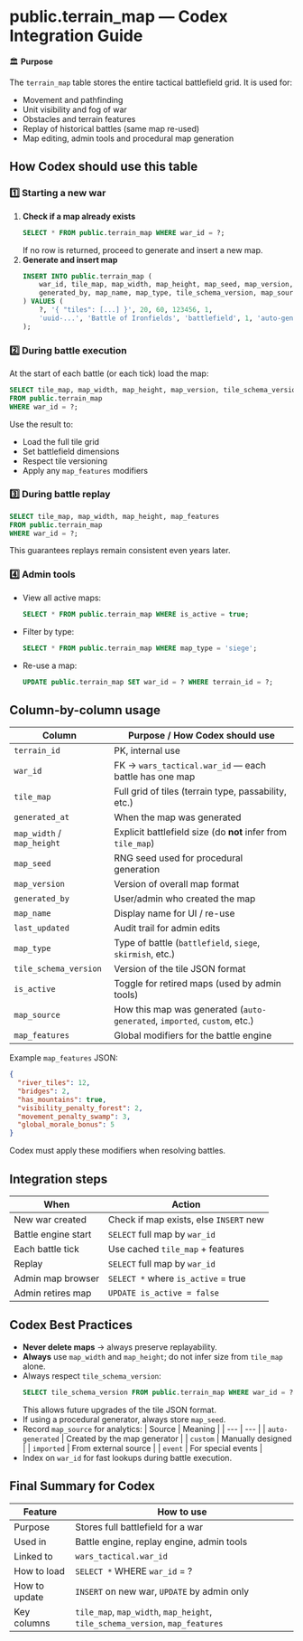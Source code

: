 # public.terrain_map — Codex Integration Guide

🏛 **Purpose**

The `terrain_map` table stores the entire tactical battlefield grid. It is used for:

- Movement and pathfinding
- Unit visibility and fog of war
- Obstacles and terrain features
- Replay of historical battles (same map re-used)
- Map editing, admin tools and procedural map generation

## How Codex should use this table

### 1️⃣ Starting a new war
1. **Check if a map already exists**
   ```sql
   SELECT * FROM public.terrain_map WHERE war_id = ?;
   ```
   If no row is returned, proceed to generate and insert a new map.
2. **Generate and insert map**
   ```sql
   INSERT INTO public.terrain_map (
       war_id, tile_map, map_width, map_height, map_seed, map_version,
       generated_by, map_name, map_type, tile_schema_version, map_source, map_features
   ) VALUES (
       ?, '{ "tiles": [...] }', 20, 60, 123456, 1,
       'uuid-...', 'Battle of Ironfields', 'battlefield', 1, 'auto-generated', '{}'
   );
   ```

### 2️⃣ During battle execution
At the start of each battle (or each tick) load the map:
```sql
SELECT tile_map, map_width, map_height, map_version, tile_schema_version
FROM public.terrain_map
WHERE war_id = ?;
```
Use the result to:
- Load the full tile grid
- Set battlefield dimensions
- Respect tile versioning
- Apply any `map_features` modifiers

### 3️⃣ During battle replay
```sql
SELECT tile_map, map_width, map_height, map_features
FROM public.terrain_map
WHERE war_id = ?;
```
This guarantees replays remain consistent even years later.

### 4️⃣ Admin tools
- View all active maps:
  ```sql
  SELECT * FROM public.terrain_map WHERE is_active = true;
  ```
- Filter by type:
  ```sql
  SELECT * FROM public.terrain_map WHERE map_type = 'siege';
  ```
- Re-use a map:
  ```sql
  UPDATE public.terrain_map SET war_id = ? WHERE terrain_id = ?;
  ```

## Column-by-column usage
| Column | Purpose / How Codex should use |
| --- | --- |
| `terrain_id` | PK, internal use |
| `war_id` | FK → `wars_tactical.war_id` — each battle has one map |
| `tile_map` | Full grid of tiles (terrain type, passability, etc.) |
| `generated_at` | When the map was generated |
| `map_width` / `map_height` | Explicit battlefield size (do **not** infer from `tile_map`) |
| `map_seed` | RNG seed used for procedural generation |
| `map_version` | Version of overall map format |
| `generated_by` | User/admin who created the map |
| `map_name` | Display name for UI / re-use |
| `last_updated` | Audit trail for admin edits |
| `map_type` | Type of battle (`battlefield`, `siege`, `skirmish`, etc.) |
| `tile_schema_version` | Version of the tile JSON format |
| `is_active` | Toggle for retired maps (used by admin tools) |
| `map_source` | How this map was generated (`auto-generated`, `imported`, `custom`, etc.) |
| `map_features` | Global modifiers for the battle engine |

Example `map_features` JSON:
```json
{
  "river_tiles": 12,
  "bridges": 2,
  "has_mountains": true,
  "visibility_penalty_forest": 2,
  "movement_penalty_swamp": 3,
  "global_morale_bonus": 5
}
```
Codex must apply these modifiers when resolving battles.

## Integration steps
| When | Action |
| --- | --- |
| New war created | Check if map exists, else `INSERT` new |
| Battle engine start | `SELECT` full map by `war_id` |
| Each battle tick | Use cached `tile_map` + features |
| Replay | `SELECT` full map by `war_id` |
| Admin map browser | `SELECT *` where `is_active` = true |
| Admin retires map | `UPDATE is_active = false` |

## Codex Best Practices
- **Never delete maps** → always preserve replayability.
- **Always** use `map_width` and `map_height`; do not infer size from `tile_map` alone.
- Always respect `tile_schema_version`:
  ```sql
  SELECT tile_schema_version FROM public.terrain_map WHERE war_id = ?;
  ```
  This allows future upgrades of the tile JSON format.
- If using a procedural generator, always store `map_seed`.
- Record `map_source` for analytics:
  | Source | Meaning |
  | --- | --- |
  | `auto-generated` | Created by the map generator |
  | `custom` | Manually designed |
  | `imported` | From external source |
  | `event` | For special events |
- Index on `war_id` for fast lookups during battle execution.

## Final Summary for Codex
| Feature | How to use |
| --- | --- |
| Purpose | Stores full battlefield for a war |
| Used in | Battle engine, replay engine, admin tools |
| Linked to | `wars_tactical.war_id` |
| How to load | `SELECT *` WHERE `war_id` = ? |
| How to update | `INSERT` on new war, `UPDATE` by admin only |
| Key columns | `tile_map`, `map_width`, `map_height`, `tile_schema_version`, `map_features` |

